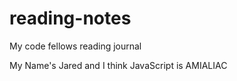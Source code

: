 # reading-notes

My code fellows reading journal

My Name's Jared and I think JavaScript is AMIALIAC
